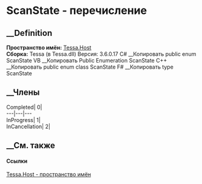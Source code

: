 # ScanState - перечисление
##  __Definition
 **Пространство имён:** [Tessa.Host](N_Tessa_Host.htm)  
 **Сборка:** Tessa (в Tessa.dll) Версия: 3.6.0.17
C# __Копировать
     public enum ScanState
VB __Копировать
     Public Enumeration ScanState
C++ __Копировать
     public enum class ScanState
F# __Копировать
     type ScanState
##  __Члены
Completed| 0|  
---|---|---  
InProgress| 1|  
InCancellation| 2|  
## __См. также
#### Ссылки
[Tessa.Host - пространство имён](N_Tessa_Host.htm)
